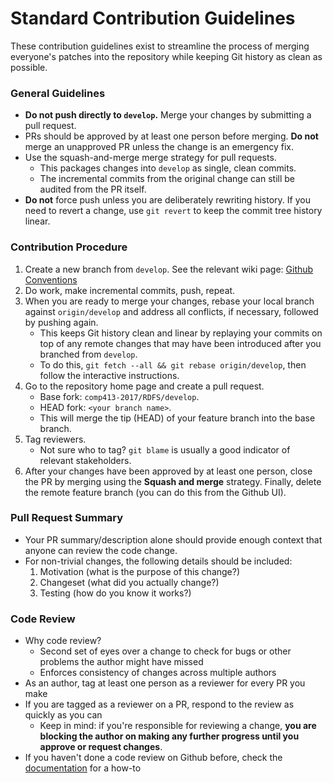 # Standard Contribution Guidelines

These contribution guidelines exist to streamline the process of merging everyone's patches into the repository while keeping Git history as clean as possible.

### General Guidelines

* **Do not push directly to `develop`.** Merge your changes by submitting a pull request.
* PRs should be approved by at least one person before merging. **Do not** merge an unapproved PR unless the change is an emergency fix.
* Use the squash-and-merge merge strategy for pull requests.
    * This packages changes into `develop` as single, clean commits.
    * The incremental commits from the original change can still be audited from the PR itself.
* **Do not** force push unless you are deliberately rewriting history. If you need to revert a change, use `git revert` to keep the commit tree history linear.

### Contribution Procedure

1. Create a new branch from `develop`. See the relevant wiki page: [Github Conventions](https://github.com/comp413-2017/RDFS/wiki/Github-Conventions)
2. Do work, make incremental commits, push, repeat.
3. When you are ready to merge your changes, rebase your local branch against `origin/develop` and address all conflicts, if necessary, followed by pushing again.
    * This keeps Git history clean and linear by replaying your commits on top of any remote changes that may have been introduced after you branched from `develop`.
    * To do this, `git fetch --all && git rebase origin/develop`, then follow the interactive instructions.
3. Go to the repository home page and create a pull request.
    * Base fork: `comp413-2017/RDFS/develop`.
    * HEAD fork: `<your branch name>`.
    * This will merge the tip (HEAD) of your feature branch into the base branch.
4. Tag reviewers.
    * Not sure who to tag? `git blame` is usually a good indicator of relevant stakeholders.
5. After your changes have been approved by at least one person, close the PR by merging using the **Squash and merge** strategy. Finally, delete the remote feature branch (you can do this from the Github UI).

### Pull Request Summary

* Your PR summary/description alone should provide enough context that anyone can review the code change.
* For non-trivial changes, the following details should be included:
    1. Motivation (what is the purpose of this change?)
    2. Changeset (what did you actually change?)
    3. Testing (how do you know it works?)

### Code Review

* Why code review?
    * Second set of eyes over a change to check for bugs or other problems the author might have missed
    * Enforces consistency of changes across multiple authors
* As an author, tag at least one person as a reviewer for every PR you make
* If you are tagged as a reviewer on a PR, respond to the review as quickly as you can
    * Keep in mind: if you're responsible for reviewing a change, **you are blocking the author on making any further progress until you approve or request changes**.
* If you haven't done a code review on Github before, check the [documentation](https://help.github.com/articles/about-pull-request-reviews/) for a how-to
